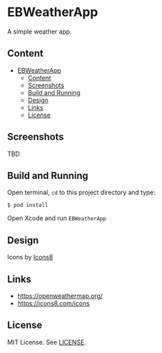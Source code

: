 # EBWeatherApp

A simple weather app.

## Content

- [EBWeatherApp](#ebweatherapp)
	- [Content](#content)
	- [Screenshots](#screenshots)
	- [Build and Running](#build-and-running)
	- [Design](#design)
	- [Links](#links)
	- [License](#license)

## Screenshots

TBD

## Build and Running

Open terminal, `cd` to this project directory and type:

    $ pod install

Open Xcode and run `EBWeatherApp`

## Design

Icons by [Icons8](https://icons8.com/icons)

## Links

- <https://openweathermap.org/>
- <https://icons8.com/icons>

## License

MIT License. See [LICENSE](https://github.com/chriszxv/EBWeatherApp/blob/master/LICENSE).
